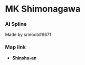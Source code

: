 # MK Shimonagawa
### Ai Spline 
Made by srinoob#8671

### Map link
- **[Shinshu-an](https://shinshu-an.stores.jp/items/62c062624ba8b4084d75189b)**